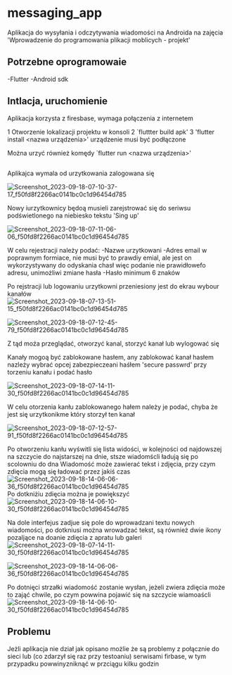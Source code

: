 # messaging_app

Aplikacja do wysyłania i odczytywania wiadomości na Androida na zajęcia 'Wprowadzenie do programowania plikacji moblicych - projekt'

## Potrzebne oprogramowaie
-Flutter
-Android sdk

## Intlacja, uruchomienie

Aplikacja korzysta z firesbase, wymaga połączenia z internetem

1 Otworzenie lokalizacji projektu w konsoli
2 `fluttter build apk'
3 'flutter install <nazwa urządzenia>' urządzenie musi być podłączone

Można urzyć również komędy `flutter run <nazwa urządzenia>'

## 

Aplikajca wymala od urzytkowania zalogowana się

![Screenshot_2023-09-18-07-10-37-17_f50fd8f2266ac0141bc0c1d96454d785](https://github.com/piotrSzokalski/messaging_app/assets/101019797/c1495469-ee1f-4abf-84de-19114d47453a)

Nowy iurzytkownicy będoą musieli zarejstrować się do seriwsu podświetlonego na niebiesko tekstu 'Sing up'

![Screenshot_2023-09-18-07-11-06-06_f50fd8f2266ac0141bc0c1d96454d785](https://github.com/piotrSzokalski/messaging_app/assets/101019797/360a4cbd-89e6-43b3-be70-a551b3d4bc72)

W celu rejestracji należy podać:
-Nazwe urzytkowani
-Adres email w poprawnym formiace, nie musi być to prawdiy emial, ale jest on wykorzystywany do odyskania chasł więc podanie nie prawidłowefo adresu, unimożliwi zmiane hasła
-Hasło minimum 6 znaków

Po rejstracji lub logowaniu urzytkowni przeniesiony jest do ekrau wybour kanałów
![Screenshot_2023-09-18-07-13-51-15_f50fd8f2266ac0141bc0c1d96454d785](https://github.com/piotrSzokalski/messaging_app/assets/101019797/29f083d8-e720-40c9-b287-fdbcb8015461)

![Screenshot_2023-09-18-07-12-45-79_f50fd8f2266ac0141bc0c1d96454d785](https://github.com/piotrSzokalski/messaging_app/assets/101019797/4f955eef-b558-4824-a498-ae944cf20879)

Z tąd moźa przeglądać, otworzyć kanal, storzyć kanał lub wylogować się

Kanały mogoą być zablokowane hasłem, any zablokować kanał hasłem nazleży wybrać opcej zabezpieczeani haśłem 'secure passwrd' przy torzeniu kanału i podać hasło

![Screenshot_2023-09-18-07-14-11-30_f50fd8f2266ac0141bc0c1d96454d785](https://github.com/piotrSzokalski/messaging_app/assets/101019797/8836ab7c-7420-479c-a38c-5cff32a92231)

W celu otorzenia kanłu zablokowanego hałem należy je podać, chyba że jest się urzytkonikme który storzył ten kanał

![Screenshot_2023-09-18-07-12-57-91_f50fd8f2266ac0141bc0c1d96454d785](https://github.com/piotrSzokalski/messaging_app/assets/101019797/fe033f6d-f569-4114-bbcd-2c4be77ef1bd)

Po otworzeniu kanłu wyświtli się lista widości, w kolejności od najdowszej na szczycie do najstarszej na dnie, stsze wiadomścli ładują się po scolowniu do dna
Wiadomość może zawierać tekst i zdjęcia, przy czym zdięcia mogą się ładować przez jakiś czas
![Screenshot_2023-09-18-14-06-06-36_f50fd8f2266ac0141bc0c1d96454d785](https://github.com/piotrSzokalski/messaging_app/assets/101019797/61e96988-3253-4dac-aa12-ab6bc88ce4eb)
Po dotkniżiu zdięcia można je powiększyć
![Screenshot_2023-09-18-14-06-10-30_f50fd8f2266ac0141bc0c1d96454d785](https://github.com/piotrSzokalski/messaging_app/assets/101019797/002d21f7-e7f8-4d1a-ad24-38d6d70083e9)

Na dole interfejus zadjue się pole do wprowadzani textu nowych wiadomości, po dotkniusi można wrowadzać tekst, są również dwie ikony pozaljące na doanie zdięcia z apratu lub galeri
![Screenshot_2023-09-18-07-14-11-30_f50fd8f2266ac0141bc0c1d96454d785](https://github.com/piotrSzokalski/messaging_app/assets/101019797/186c14dc-2471-4dcd-a4db-9b7d8a121ef5)

![Screenshot_2023-09-18-14-06-06-36_f50fd8f2266ac0141bc0c1d96454d785](https://github.com/piotrSzokalski/messaging_app/assets/101019797/96ca2709-a2d9-48b2-8700-e180d006ca81)

Po dotnięci strzałki wiadomość zostanie wysłan, jeżeli zwiera zdięcia może to zająć chwile, po czym powwina pojawić się na szczycie wiamoaścli 
![Screenshot_2023-09-18-14-06-10-30_f50fd8f2266ac0141bc0c1d96454d785](https://github.com/piotrSzokalski/messaging_app/assets/101019797/8e793e81-fda3-4881-b312-853edd0ee0cb)

## Problemu

Jeżli aplikacja nie dział jak opisano możlie że są problemy z połącznie do sieci lub (co zdarzył się raz przy testoaniu) serwisami firbase, w tym przypadku powwinyzniknąć w przciągu kilku godzin

